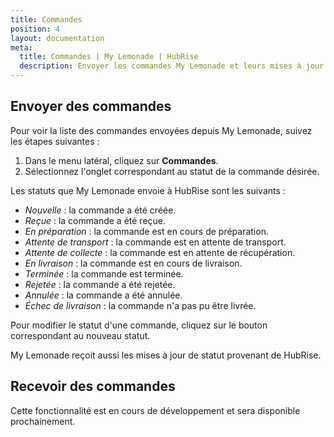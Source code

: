 ```yaml
---
title: Commandes
position: 4
layout: documentation
meta:
  title: Commandes | My Lemonade | HubRise
  description: Envoyer les commandes My Lemonade et leurs mises à jour de statuts vers HubRise. Connectez vos apps et synchronisez vos données.
---
```


## Envoyer des commandes

Pour voir la liste des commandes envoyées depuis My Lemonade, suivez les étapes suivantes :

1. Dans le menu latéral, cliquez sur **Commandes**.
1. Sélectionnez l'onglet correspondant au statut de la commande désirée.

Les statuts que My Lemonade envoie à HubRise sont les suivants :

- _Nouvelle_ : la commande a été créée.
- _Reçue_ : la commande a été reçue.
- _En préparation_ : la commande est en cours de préparation.
- _Attente de transport_ : la commande est en attente de transport.
- _Attente de collecte_ : la commande est en attente de récupération.
- _En livraison_ : la commande est en cours de livraison.
- _Terminée_ : la commande est terminée.
- _Rejetée_ : la commande a été rejetée.
- _Annulée_ : la commande a été annulée.
- _Échec de livraison_ : la commande n'a pas pu être livrée.

Pour modifier le statut d'une commande, cliquez sur le bouton correspondant au nouveau statut.

My Lemonade reçoit aussi les mises à jour de statut provenant de HubRise.

## Recevoir des commandes

Cette fonctionnalité est en cours de développement et sera disponible prochainement.
